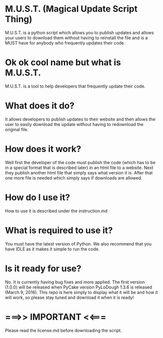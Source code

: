 # M.U.S.T. (Magical Update Script Thing)
M.U.S.T. is a python script which allows you to publish updates and allows your users to download them without having to reinstall the file and is a MUST have for anybody who frequently updates their code.
# Ok ok cool name but what is M.U.S.T.
M.U.S.T. is a tool to help developers that frequently update their code. 
# What does it do?
It allows developers to publish updates to their website and then allows the user to easily download the update without having to redownload the original file.
# How does it work?
Well first the developer of the code must publish the code (which has to be in a special format that is described later) in an html file to a website. Next they publish another html file that simply says what version it is. After that one more file is needed which simply says if downloads are allowed.
# How do I use it?
How to use it is described under the instruction.md
# What is required to use it?
You must have the latest version of Python. We also recommend that you have IDLE as it makes it simple to run the code.
# Is it ready for use?
No. It is currently having bug fixes and more applied. The first version (1.0.0) will be released when PyCake version PyLoDough 1.3.6 is released (March 9, 2016). This repo is here simply to display what it will be and how it will work, so please stay tuned and download it when it is ready!
# ===>> IMPORTANT <<===
Please read the license.md before downloading the script.
